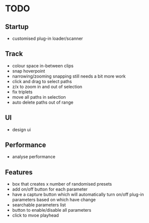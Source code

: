 # TODO

## Startup

- customised plug-in loader/scanner

## Track

- colour space in-between clips
- snap hoverpoint
- narrowing/zooming snapping still needs a bit more work
- click and drag to select paths
- z/x to zoom in and out of selection
- fix triplets
- move all paths in selection
- auto delete paths out of range

## UI

- design ui

## Performance

- analyse performance

## Features

- box that creates x number of randomised presets
- add on/off button for each parameter
- have a capture button which will automatically turn on/off plug-in parameters based on which have change
- searchable parameters list
- button to enable/disable all parameters
- click to mvoe playhead
